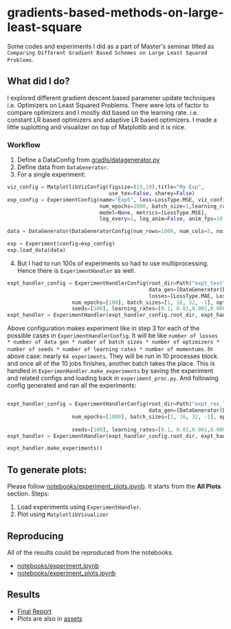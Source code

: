# gradients-based-methods-on-large-least-square
Some codes and experiments I did as a part of Master's seminar titled as `Comparing Different Gradient Based Schemes on Large Least Squared Problems`.

## What did I do?
I explored different gradient descent based parameter update techniques i.e. Optimizers on Least Squared Problems. There were lots of factor to compare optimizers and I mostly did based on the learning rate. i.e. constant LR based optimizers and adaptive LR based optimizers. I made a little suplotting and visualizer on top of Matplotlib and it is nice.

### Workflow
1. Define a DataConfig from [gradls/datagenerator.py](gradls/datagenerator.py)
2. Define data from `DataGenerator`.
3. For a single experiment:

```python
viz_config = MatplotlibVizConfig(figsize=(15,10),title="My Exp",
                                 use_tex=False, sharey=False)
exp_config = ExperimentConfig(name="Exp5", loss=LossType.MSE, viz_config=viz_config, 
                              num_epochs=1000, batch_size=1,learning_rate=0.1,momentum=0.9, optimizer=Optimizer.NESTEROV,
                              model=None, metrics=[LossType.MSE],
                              log_every=1, log_anim=False, anim_fps=10, plot_format='png')

data = DataGenerator(DataGeneratorConfig(num_rows=1000, num_cols=5, noise_norm_by=10))

exp = Experiment(config=exp_config)
exp.load_data(data)
```

4. But I had to run 100s of experiments so had to use multiprocessing. Hence there is `ExperimentHandler` as well.

```python
expt_handler_config = ExperimentHandlerConfig(root_dir=Path("expt_test"), max_experiments=-1, num_jobs=10,
                                              data_gen=[DataGenerator(DataGeneratorConfig(num_rows=1000, num_cols=5, noise_norm_by=10))], 
                                              losses=[LossType.MAE, LossType.MSE], metrics=[LossType.MAE, LossType.MSE],
                     num_epochs=[100], batch_sizes=[1, 16, 32, -1], optimizers=[Optimizer.SGD],
                     seeds=[100], learning_rates=[0.1, 0.01,0.001,0.0001], momentums=[0.1, 0.9], plot_format='pdf', log_anim=False, log_plots=True, log_real_params=False)
expt_handler = ExperimentHandler(expt_handler_config.root_dir, expt_handler_config)
```

Above configuration makes experiment like in step 3 for each of the possible cases in `ExperimentHandlerConfig`. It will be like `number of losses * number of data gen * number of batch sizes * number of optimizers * number of seeds * number of learning rates * number of momentums`. In above case: nearly `64 experiments`. They will be run in 10 processes block and once all of the 10 jobs finishes, another batch takes the place. This is handled in `ExperimenHandler.make_experiments` by saving the experiment and related configs and loading back in `experiment_proc.py`. And following config generated and ran all the experiments:

```python

expt_handler_config = ExperimentHandlerConfig(root_dir=Path("expt_res_less_noise"), max_experiments=-1, num_jobs=10,
                                              data_gen=[DataGenerator(DataGeneratorConfig(num_rows=1000, num_cols=10, noise_norm_by=10))], losses=[LossType.MAE, LossType.MSE], metrics=[LossType.MAE, LossType.MSE],
                     num_epochs=[1000], batch_sizes=[1, 16, 32, -1], optimizers=[Optimizer.SGD, Optimizer.MOMENTUM, Optimizer.NESTEROV, 
                                                                               Optimizer.ADAM, Optimizer.RMSPROP, Optimizer.ADAGRAD, Optimizer.ADADELTA],
                     seeds=[100], learning_rates=[0.1, 0.01,0.001,0.0001], momentums=[0.1, 0.9], plot_format='pdf', log_anim=False, log_plots=True, log_real_params=False)
expt_handler = ExperimentHandler(expt_handler_config.root_dir, expt_handler_config)

expt_handler.make_experiments()
```

## To generate plots:
Please follow [notebooks/experiment_plots.ipynb](notebooks/experiment_plots.ipynb). It starts from the **All Plots** section. Steps:
1. Load experiments using `ExperimentHandler`.
2. Plot using `MatplotlibVisualizer`


## Reproducing
All of the results could be reproduced from the notebooks.
* [notebooks/experiment.ipynb](notebooks/experiment.ipynb)
* [notebooks/experiment_plots.ipynb](notebooks/experiment_plots.ipynb)

## Results
* [Final Report](assets/gradient_based_methods_in_ls_final_handout.pdf)
* Plots are also in [assets](assets/)


